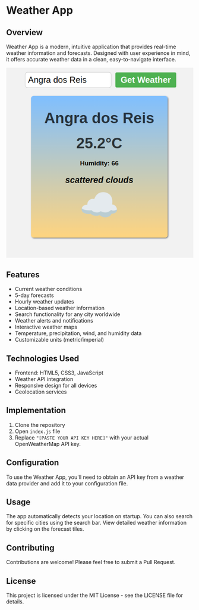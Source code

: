 # Weather App

## Overview
Weather App is a modern, intuitive application that provides real-time weather information and forecasts. Designed with user experience in mind, it offers accurate weather data in a clean, easy-to-navigate interface.

<div style="text-align:center;"><img src="images/image.png"></div>

## Features
- Current weather conditions
- 5-day forecasts
- Hourly weather updates
- Location-based weather information
- Search functionality for any city worldwide
- Weather alerts and notifications
- Interactive weather maps
- Temperature, precipitation, wind, and humidity data
- Customizable units (metric/imperial)

## Technologies Used
- Frontend: HTML5, CSS3, JavaScript
- Weather API integration
- Responsive design for all devices
- Geolocation services

## Implementation
1. Clone the repository
2. Open `index.js` file
3. Replace `"[PASTE YOUR API KEY HERE]"` with your actual OpenWeatherMap API key.

## Configuration
To use the Weather App, you'll need to obtain an API key from a weather data provider and add it to your configuration file.

## Usage
The app automatically detects your location on startup. You can also search for specific cities using the search bar. View detailed weather information by clicking on the forecast tiles.

## Contributing
Contributions are welcome! Please feel free to submit a Pull Request.

## License
This project is licensed under the MIT License - see the LICENSE file for details.